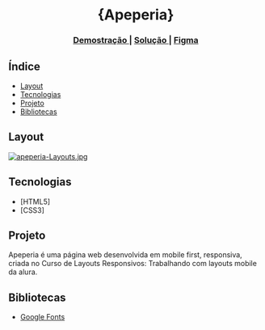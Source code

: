 <!-- Please update value in the {}  -->

<h1 align="center">{Apeperia}</h1>

<div align="center">
  <h3>
    <a href="https://affectionate-fermi-29b3d4.netlify.app/">
      Demostração
    </a>
    <span> | </span>
    <a href="https://github.com/Mrpv/Apeperia">
      Solução
    </a>
    <span> | </span>
    <a href="https://www.figma.com/file/FidBn9f7BoBCoEs19EzbUD/Apeperia-Mobile-First?node-id=0%3A1">
      Figma
    </a>
  </h3>
</div>

<!-- TABLE OF CONTENTS -->

## Índice

- [Layout](#layout)
- [Tecnologias](#tecnologias)
- [Projeto](#projeto)
- [Bibliotecas](#bibliotecas)

<!-- OVERVIEW -->

## Layout

[![apeperia-Layouts.jpg](https://i.postimg.cc/sfLsqRQ9/apeperia-Layouts.jpg)](https://postimg.cc/5j8hQTm6)

## Tecnologias

<!-- This section should list any major frameworks that you built your project using. Here are a few examples.-->

- [HTML5]
- [CSS3]

## Projeto

<!-- List the features of your application or follow the template. Don't share the figma file here :) -->

Apeperia é uma página web desenvolvida em mobile first, responsiva, criada no Curso de
Layouts Responsivos: Trabalhando com layouts mobile da alura.

## Bibliotecas

<!-- This section should list any articles or add-ons/plugins that helps you to complete the project. This is optional but it will help you in the future. For exmpale -->

- [Google Fonts](https://fonts.google.com/)
